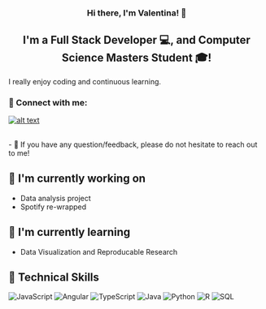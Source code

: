 <h3 align="center">
Hi there, I'm Valentina! 👋
</h3>

<h2 align="center">
I'm a Full Stack Developer 💻,  and Computer Science Masters Student 🎓!
</h2> 

I really enjoy coding and continuous learning.

### 🤝 Connect with me:

<a href="https://www.linkedin.com/in/valentina-colorado/"> ![alt text](https://img.shields.io/badge/-LinkedIn-0e76a8?style=plastic&logo=linkedIn)</a> 


</br>
- 💬 If you have any question/feedback, please do not hesitate to reach out to me!

## 🔭 I'm currently working on

- Data analysis project
- Spotify re-wrapped 

## 🌱 I'm currently learning

- Data Visualization and Reproducable Research 

## 💼 Technical Skills

![JavaScript](https://img.shields.io/badge/javascript-%23323330.svg?style=for-the-badge&logo=javascript&logoColor=%23F7DF1E)
![Angular](https://img.shields.io/badge/angular-%23DD0031.svg?style=for-the-badge&logo=angular&logoColor=white)
![TypeScript](https://img.shields.io/badge/typescript-%23007ACC.svg?style=for-the-badge&logo=typescript&logoColor=white)
![Java](https://img.shields.io/badge/Java-%E2%98%95%EF%B8%8F-lightgrey?style=for-the-badge&logo=Java)
![Python](https://img.shields.io/badge/Python-%F0%9F%90%8D-green?style=for-the-badge&logo=Python)
![R](https://img.shields.io/badge/R-%F0%9F%93%9A-blue?style=for-the-badge&logo=R)
![SQL](https://img.shields.io/badge/SQL-%F0%9F%92%BB-orange?style=for-the-badge&logo=SQL)
</br>
